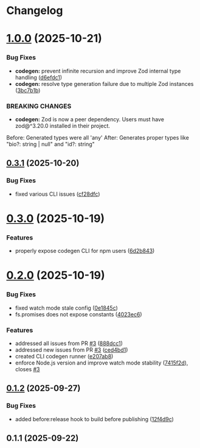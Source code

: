 # Changelog

# [1.0.0](https://github.com/angelxmoreno/typeorm-zod/compare/v0.3.1...v1.0.0) (2025-10-21)


### Bug Fixes

* **codegen:** prevent infinite recursion and improve Zod internal type handling ([d6efdc1](https://github.com/angelxmoreno/typeorm-zod/commit/d6efdc18e085eac765a1741a53449346f6d6e621))
* **codegen:** resolve type generation failure due to multiple Zod instances ([3bc7b1b](https://github.com/angelxmoreno/typeorm-zod/commit/3bc7b1b383fd53a3c444cf8356f09f172bfb6bd6))


### BREAKING CHANGES

* **codegen:** Zod is now a peer dependency. Users must have zod@^3.20.0
installed in their project.

Before: Generated types were all 'any'
After: Generates proper types like "bio?: string | null" and "id?: string"

## [0.3.1](https://github.com/angelxmoreno/typeorm-zod/compare/v0.3.0...v0.3.1) (2025-10-20)


### Bug Fixes

* fixed various CLI issues ([cf28dfc](https://github.com/angelxmoreno/typeorm-zod/commit/cf28dfc4efdcca443220da6aac798f492b562eb5))

# [0.3.0](https://github.com/angelxmoreno/typeorm-zod/compare/v0.2.0...v0.3.0) (2025-10-19)


### Features

* properly expose codegen CLI for npm users ([6d2b843](https://github.com/angelxmoreno/typeorm-zod/commit/6d2b843eba822caf80681fe7b91a58dad7bf9e62))

# [0.2.0](https://github.com/angelxmoreno/typeorm-zod/compare/v0.1.2...v0.2.0) (2025-10-19)


### Bug Fixes

* fixed watch mode stale config ([0e1845c](https://github.com/angelxmoreno/typeorm-zod/commit/0e1845c61cc657e5d796b88dd32fae24a3b0c7c9))
* fs.promises does not expose constants ([4023ec6](https://github.com/angelxmoreno/typeorm-zod/commit/4023ec6cf3699792bbca49eda46a0a2662f9ddeb))


### Features

* addressed all issues from PR [#3](https://github.com/angelxmoreno/typeorm-zod/issues/3) ([888dcc1](https://github.com/angelxmoreno/typeorm-zod/commit/888dcc11922ed74476a490e2c1620fe42053aa31))
* addressed new issues from PR [#3](https://github.com/angelxmoreno/typeorm-zod/issues/3) ([ced4bd1](https://github.com/angelxmoreno/typeorm-zod/commit/ced4bd12db74f84811ff0df673cfa0f73f97df49))
* created CLI codegen runner ([e207ab8](https://github.com/angelxmoreno/typeorm-zod/commit/e207ab8e49af62ba620aa98216c3b04e3d41e852))
* enforce Node.js version and improve watch mode stability ([7415f2d](https://github.com/angelxmoreno/typeorm-zod/commit/7415f2d5ab63a483119c3822023c6bdca6a8d80b)), closes [#3](https://github.com/angelxmoreno/typeorm-zod/issues/3)

## [0.1.2](https://github.com/angelxmoreno/typeorm-zod/compare/v0.1.1...v0.1.2) (2025-09-27)


### Bug Fixes

* added before:release hook to build before publishing ([12f4d9c](https://github.com/angelxmoreno/typeorm-zod/commit/12f4d9ce007228b61c9e53a618979782dc766b10))

## 0.1.1 (2025-09-22)
